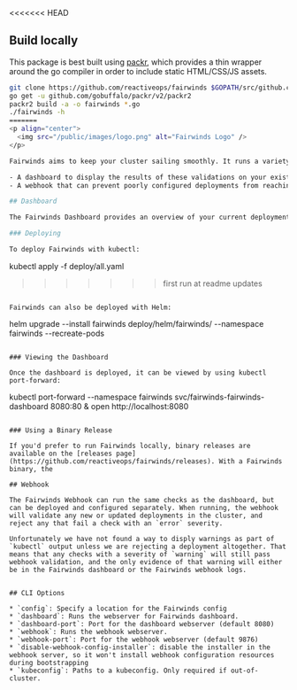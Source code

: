<<<<<<< HEAD
## Build locally
This package is best built using [packr](https://github.com/gobuffalo/packr), which provides
a thin wrapper around the go compiler in order to include static HTML/CSS/JS assets.
```bash
git clone https://github.com/reactiveops/fairwinds $GOPATH/src/github.com/reactiveops/fairwinds
go get -u github.com/gobuffalo/packr/v2/packr2
packr2 build -a -o fairwinds *.go
./fairwinds -h
=======
<p align="center">
  <img src="/public/images/logo.png" alt="Fairwinds Logo" />
</p>

Fairwinds aims to keep your cluster sailing smoothly. It runs a variety of checks to ensure that Kubernetes deployments are configured using best practices that will avoid potential problems in the future. The project includes two primary parts:

- A dashboard to display the results of these validations on your existing deployments
- A webhook that can prevent poorly configured deployments from reaching your cluster

## Dashboard

The Fairwinds Dashboard provides an overview of your current deployments in a cluster along with their validation scores. An overall score is provided for a cluster on a 0 - 100 scale. Results for each validation are grouped by namespace and deployment.

### Deploying

To deploy Fairwinds with kubectl:

```
kubectl apply -f deploy/all.yaml
>>>>>>> first run at readme updates
```

Fairwinds can also be deployed with Helm:

```
helm upgrade --install fairwinds deploy/helm/fairwinds/ --namespace fairwinds --recreate-pods
```

### Viewing the Dashboard

Once the dashboard is deployed, it can be viewed by using kubectl port-forward:
```
kubectl port-forward --namespace fairwinds svc/fairwinds-fairwinds-dashboard 8080:80 &
open http://localhost:8080
```

### Using a Binary Release

If you'd prefer to run Fairwinds locally, binary releases are available on the [releases page](https://github.com/reactiveops/fairwinds/releases). With a Fairwinds binary, the

## Webhook

The Fairwinds Webhook can run the same checks as the dashboard, but can be deployed and configured separately. When running, the webhook will validate any new or updated deployments in the cluster, and reject any that fail a check with an `error` severity.

Unfortunately we have not found a way to disply warnings as part of `kubectl` output unless we are rejecting a deployment altogether. That means that any checks with a severity of `warning` will still pass webhook validation, and the only evidence of that warning will either be in the Fairwinds dashboard or the Fairwinds webhook logs.


## CLI Options

* `config`: Specify a location for the Fairwinds config
* `dashboard`: Runs the webserver for Fairwinds dashboard.
* `dashboard-port`: Port for the dashboard webserver (default 8080)
* `webhook`: Runs the webhook webserver.
* `webhook-port`: Port for the webhook webserver (default 9876)
* `disable-webhook-config-installer`: disable the installer in the webhook server, so it won't install webhook configuration resources during bootstrapping
* `kubeconfig`: Paths to a kubeconfig. Only required if out-of-cluster.